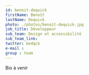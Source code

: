 ```yaml
---
id: benoit-dequick
firstName: Benoît
lastName: Dequick
photo: ./photos/benoit-dequick.jpg
job_title: Développeur
sub_team: Design et accessibilité
sub_team_link:
twitter: bedqck
e-mail :
group : team
---
```


Bio à venir
